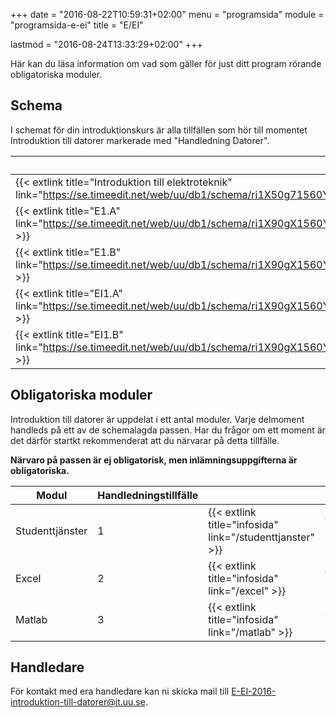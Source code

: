 +++
date = "2016-08-22T10:59:31+02:00"
menu = "programsida"
module = "programsida-e-ei"
title = "E/EI"

lastmod = "2016-08-24T13:33:29+02:00"
+++

Här kan du läsa information om vad som gäller för just ditt program rörande
obligatoriska moduler.

## Schema
I schemat för din introduktionskurs är alla tillfällen som hör till momentet
Introduktion till datorer markerade med "Handledning Datorer".

| Schema                                                              | Förklaring                          |
| ------------------------------------------------------------------- | ----------------------------------- |
| {{< extlink title="Introduktion till elektroteknik" link="https://se.timeedit.net/web/uu/db1/schema/ri1X50g71560Y7QQ6YZ5007Y0Zy050Q680651Q662v.html" >}} | Hela schemat för introkursen |
| {{< extlink title="E1.A" link="https://se.timeedit.net/web/uu/db1/schema/ri1X90gX1560Y1QQ6YZ5005Y03y0506640651Q662v58YZ973396X5771Y6022Q7.html" >}} | Endast handledningstillfällen |
| {{< extlink title="E1.B" link="https://se.timeedit.net/web/uu/db1/schema/ri1X90gX1560Y1QQ6YZ5005Y03y0506640651Q662v58YZ973396X5772Y6022Q7.html" >}} | Endast handledningstillfällen |
| {{< extlink title="EI1.A" link="https://se.timeedit.net/web/uu/db1/schema/ri1X90gX1560Y1QQ6YZ5005Y03y0506640651Q662v58YZ973396X5778Y6023Q7.html" >}} | Endast handledningstillfällen |
| {{< extlink title="EI1.B" link="https://se.timeedit.net/web/uu/db1/schema/ri1X90gX1560Y1QQ6YZ5005Y03y0506640651Q662v58YZ973396X5779Y6023Q7.html" >}} | Endast handledningstillfällen |

<!-- | {{< extlink title="" link="" >}} | | -->


## Obligatoriska moduler
Introduktion till datorer är uppdelat i ett antal moduler. Varje delmoment
handleds på ett av de schemalagda passen. Har du frågor om ett moment är det
därför startkt rekommenderat att du närvarar på detta tillfälle.

**Närvaro på passen är ej obligatorisk, men inlämningsuppgifterna är
obligatoriska.**

| Modul           | Handledningstillfälle |                              |                                         |
| --------------- | --------------------- | ---------------------------- | --------------------------------------- |
| Studenttjänster | 1                      | {{< extlink title="infosida" link="/studenttjanster" >}} | {{< extlink title="uppgifter" link="/studenttjanster/uppgifter" >}} |
| Excel           | 2                      | {{< extlink title="infosida" link="/excel" >}}           | {{< extlink title="uppgifter" link="/excel/uppgifter" >}}           |
| Matlab          | 3                      | {{< extlink title="infosida" link="/matlab" >}}          | {{< extlink title="uppgifter" link="/matlab/uppgifter" >}}          |

## Handledare
För kontakt med era handledare kan ni skicka mail till [E-EI-2016-introduktion-till-datorer@it.uu.se](mailto:E-EI-2016-introduktion-till-datorer@it.uu.se).
